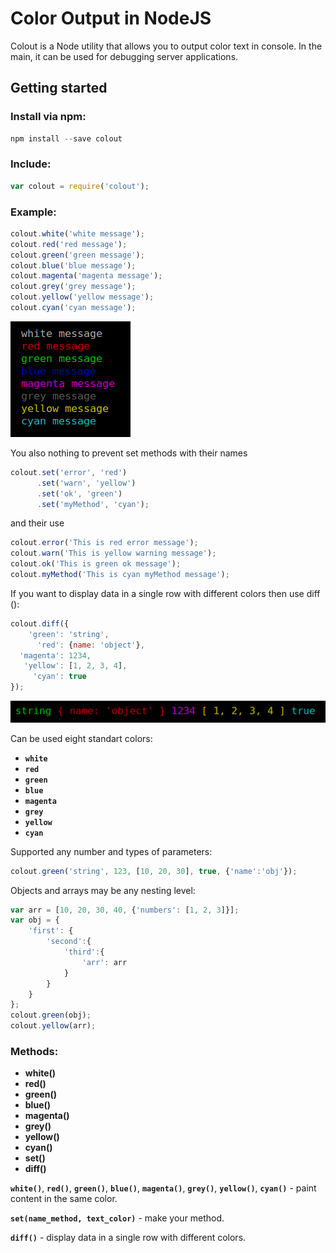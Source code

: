 # Color Output in NodeJS
Colout is a Node utility that allows you to output color text in console. In the main, it can be used for debugging server applications.
## Getting started
### Install via npm:
```javascript
npm install --save colout
```
### Include:
```javascript
var colout = require('colout');
```
### Example:
```javascript
colout.white('white message');
colout.red('red message');
colout.green('green message');
colout.blue('blue message');
colout.magenta('magenta message');
colout.grey('grey message');
colout.yellow('yellow message');
colout.cyan('cyan message');
```
![console output](https://github.com/cyberaktiv/colout/blob/master/test/output.png?raw=true)

You also nothing to prevent set methods with their names
```javascript
colout.set('error', 'red')
      .set('warn', 'yellow')
      .set('ok', 'green')
      .set('myMethod', 'cyan');
```
and their use
```javascript
colout.error('This is red error message');
colout.warn('This is yellow warning message');
colout.ok('This is green ok message');
colout.myMethod('This is cyan myMethod message');
```
If you want to display data in a single row with different colors then use diff ():
```javascript
colout.diff({
    'green': 'string',
      'red': {name: 'object'},
  'magenta': 1234,
   'yellow': [1, 2, 3, 4],
     'cyan': true
});
```
![console output](https://github.com/cyberaktiv/colout/blob/master/test/output_diff.png?raw=true)

Can be used eight standart colors:
* **`white`**
* **`red`**
* **`green`**
* **`blue`**
* **`magenta`**
* **`grey`**
* **`yellow`**
* **`cyan`**

Supported any number and types of parameters:
```javascript
colout.green('string', 123, [10, 20, 30], true, {'name':'obj'});
```
Objects and arrays may be any nesting level:
```javascript
var arr = [10, 20, 30, 40, {'numbers': [1, 2, 3]}];
var obj = {
    'first': {
        'second':{
            'third':{
                'arr': arr
            }   
        }
    }
};
colout.green(obj);
colout.yellow(arr);
```
### Methods:
- **white()**
- **red()**
- **green()**
- **blue()**
- **magenta()**
- **grey()**
- **yellow()**
- **cyan()**
- **set()**
- **diff()**

**`white()`**, **`red()`**, **`green()`**, **`blue()`**, **`magenta()`**, **`grey()`**, **`yellow()`**, **`cyan()`** - paint content in the same color.

**`set(name_method, text_color)`** - make your method.

**`diff()`** - display data in a single row with different colors.